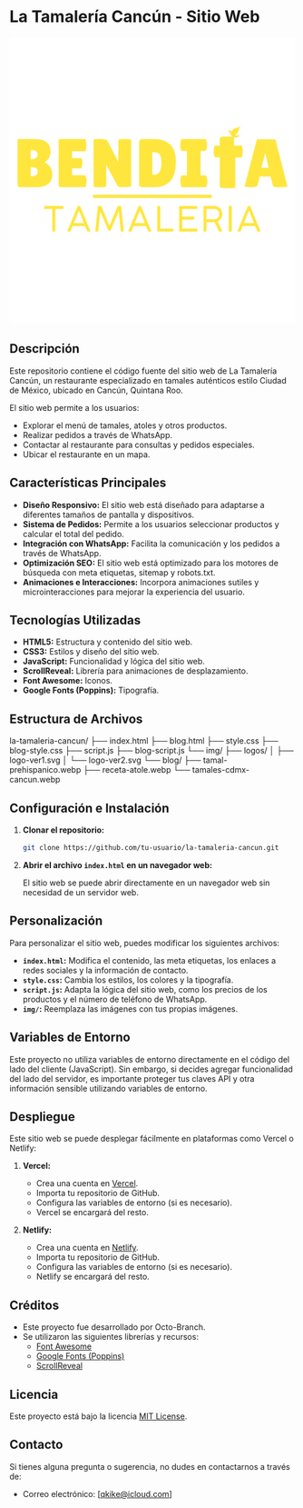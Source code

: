 # La Tamalería Cancún - Sitio Web

![Logo de La Tamalería Cancún](img/logos/logo-ver1.svg)

## Descripción

Este repositorio contiene el código fuente del sitio web de La Tamalería Cancún, un restaurante especializado en tamales auténticos estilo Ciudad de México, ubicado en Cancún, Quintana Roo.

El sitio web permite a los usuarios:

*   Explorar el menú de tamales, atoles y otros productos.
*   Realizar pedidos a través de WhatsApp.
*   Contactar al restaurante para consultas y pedidos especiales.
*   Ubicar el restaurante en un mapa.

## Características Principales

*   **Diseño Responsivo:** El sitio web está diseñado para adaptarse a diferentes tamaños de pantalla y dispositivos.
*   **Sistema de Pedidos:** Permite a los usuarios seleccionar productos y calcular el total del pedido.
*   **Integración con WhatsApp:** Facilita la comunicación y los pedidos a través de WhatsApp.
*   **Optimización SEO:** El sitio web está optimizado para los motores de búsqueda con meta etiquetas, sitemap y robots.txt.
*   **Animaciones e Interacciones:** Incorpora animaciones sutiles y microinteracciones para mejorar la experiencia del usuario.

## Tecnologías Utilizadas

*   **HTML5:** Estructura y contenido del sitio web.
*   **CSS3:** Estilos y diseño del sitio web.
*   **JavaScript:** Funcionalidad y lógica del sitio web.
*   **ScrollReveal:** Librería para animaciones de desplazamiento.
*   **Font Awesome:** Iconos.
*   **Google Fonts (Poppins):** Tipografía.

## Estructura de Archivos

la-tamaleria-cancun/
├── index.html
├── blog.html
├── style.css
├── blog-style.css
├── script.js
├── blog-script.js
└── img/
    ├── logos/
    │   ├── logo-ver1.svg
    │   └── logo-ver2.svg
    └── blog/
        ├── tamal-prehispanico.webp
        ├── receta-atole.webp
        └── tamales-cdmx-cancun.webp


## Configuración e Instalación

1.  **Clonar el repositorio:**

    ```bash
    git clone https://github.com/tu-usuario/la-tamaleria-cancun.git
    ```

2.  **Abrir el archivo `index.html` en un navegador web:**

    El sitio web se puede abrir directamente en un navegador web sin necesidad de un servidor web.

## Personalización

Para personalizar el sitio web, puedes modificar los siguientes archivos:

*   **`index.html`:** Modifica el contenido, las meta etiquetas, los enlaces a redes sociales y la información de contacto.
*   **`style.css`:** Cambia los estilos, los colores y la tipografía.
*   **`script.js`:** Adapta la lógica del sitio web, como los precios de los productos y el número de teléfono de WhatsApp.
*   **`img/`:** Reemplaza las imágenes con tus propias imágenes.

## Variables de Entorno

Este proyecto no utiliza variables de entorno directamente en el código del lado del cliente (JavaScript). Sin embargo, si decides agregar funcionalidad del lado del servidor, es importante proteger tus claves API y otra información sensible utilizando variables de entorno.

## Despliegue

Este sitio web se puede desplegar fácilmente en plataformas como Vercel o Netlify:

1.  **Vercel:**

    *   Crea una cuenta en [Vercel](https://vercel.com/).
    *   Importa tu repositorio de GitHub.
    *   Configura las variables de entorno (si es necesario).
    *   Vercel se encargará del resto.

2.  **Netlify:**

    *   Crea una cuenta en [Netlify](https://www.netlify.com/).
    *   Importa tu repositorio de GitHub.
    *   Configura las variables de entorno (si es necesario).
    *   Netlify se encargará del resto.

## Créditos

*   Este proyecto fue desarrollado por Octo-Branch.
*   Se utilizaron las siguientes librerías y recursos:
    *   [Font Awesome](https://fontawesome.com/)
    *   [Google Fonts (Poppins)](https://fonts.google.com/)
    *   [ScrollReveal](https://scrollrevealjs.org/)

## Licencia

Este proyecto está bajo la licencia [MIT License](LICENSE).

## Contacto

Si tienes alguna pregunta o sugerencia, no dudes en contactarnos a través de:

*   Correo electrónico: [qkike@icloud.com]
